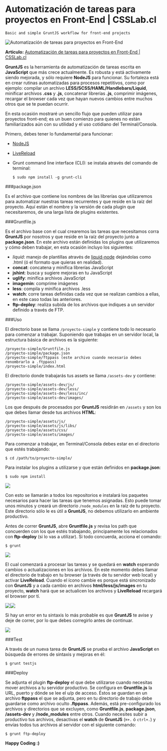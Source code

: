 Automatización de tareas para proyectos en Front-End | CSSLab.cl
=====================

`Basic and simple GruntJS workflow for front-end projects`

![Automatización de tareas para proyectos en Front-End](http://www.csslab.cl/wp-content/uploads/2014/04/grunt.jpg)

**Artículo:** [Automatización de tareas para proyectos en Front-End | CSSLab.cl](http://www.csslab.cl/2014/04/07/automatizacion-de-tareas-para-proyectos-en-front-end/)

**GruntJS** es la herramienta de automatización de tareas escrita en **JavaScript** que más crece actualmente. Es robusta y está activamente siendo mejorada, y sólo requiere **NodeJS** para funcionar. Su fortaleza está en crear rutinas automatizadas para procesos repetitivos, como por ejemplo: compilar un archivo **LESS/SCSS/HAML/Handlebars/Liquid**, minificar archivos **.css** y **.js**, concatenar librerías **.js**, comprimir imágenes, recargar el browser cada vez que hayan nuevos cambios entre muchos otros que se te puedan ocurrir.

En esta ocasión mostraré un sencillo flujo que pueden utilizar para proyectos front-end; es un buen comienzo para quienes no están familiarizados aún con su utilidad y el uso cotidiano del Terminal/Consola.

Primero, debes tener lo fundamental para funcionar:

- [NodeJS](http://nodejs.org/download/)
- [LiveReload](http://feedback.livereload.com/knowledgebase/articles/86242-how-do-i-install-and-use-the-browser-extensions)
- Grunt command line interface (CLI): se instala através del comando de terminal:

	`$ sudo npm install -g grunt-cli`


###package.json

Es el archivo que contiene los nombres de las librerías que utilizaremos para automatizar nuestras tareas recurrentes y que reside en la raíz del proyecto. Aquí están el nombre y la versión de cada plugin que necesitaremos, de una larga lista de plugins existentes.

###Gruntfile.js

Es el archivo base con el cual crearemos las tareas que necesitamos corra **GruntJS** por nosotros y que reside en la raíz del proyecto junto a **package.json**. En este archivo están definidas los plugins que utilizaremos y cómo deben trabajar, en esta ocasión incluyo los siguientes:

- *liquid*: manejo de plantillas através de [liquid-node](https://github.com/sirlantis/liquid-node) dejándolas como .html (ó el formato que quieras en realidad).
- **concat**: concatena y minifica librerías JavaScript
- **jshint**: busca y sugiere mejoras en tu JavaScript
- **uglify**: minifica archivos JavaScript
- **imagemin**: comprime imágenes
- **less**: compila y minifica archivos .less
- **watch**: corre tareas definidas cada vez que se realizan cambios a ellas, en este caso todas las anteriores.
- **ftp-deploy**: realiza subida de los archivos que indiques a un servidor definido a través de FTP.

###Uso

El directorio base se llama `/proyecto-simple` y contiene todo lo necesario para comenzar a trabajar. Suponiendo que trabajas en un servidor local, la estructura básica de archivos es la siguiente:

	/proyecto-simple/Gruntfile.js
	/proyecto-simple/package.json
	/proyecto-simple/ftppass (este archivo cuando necesario debes renombrarlo a .ftppass)
	/proyecto-simple/index.html
	
El directorio donde trabajarás tus assets se llama `/assets-dev` y contiene:

	/proyecto-simple/assets-dev/js/
	/proyecto-simple/assets-dev/less/
	/proyecto-simple/assets-dev/less/inc/
	/proyecto-simple/assets-dev/images/
	
Los que después de procesados por **GruntJS** residirán en `/assets` y son los que debes llamar desde tus archivos **HTML**:

	/proyecto-simple/assets/js/
	/proyecto-simple/assets/js/libs/
	/proyecto-simple/assets/css/
	/proyecto-simple/assets/images/
	
Para comenzar a trabajar, en Terminal/Consola debes estar en el directorio que estés trabajando:

	$ cd /path/to/proyecto-simple/

Para instalar los plugins a utilizarse y que están definidos en **package.json**:

	$ sudo npm install
	
![](http://www.csslab.cl/wp-content/uploads/2014/04/1npm.png)

Con esto se llamarán a todos los repositorios e instalará los paquetes necesarios para hacer las tareas que tenemos asignadas. Esto puede tomar unos minutos y creará un directorio `/node_modules` en la raíz de tu proyecto. Este directorio sólo le es útil a **GruntJS**, no debemos utilizarlo en ambiente productivo.

Antes de correr **GruntJS**, abre **Gruntfile.js** y revisa los path que concuerden con los que estés trabajando, principamente los relacionados con **ftp-deploy** (si lo vas a utilizar). Si todo concuerda, acciona el comando:

	$ grunt
	
![](http://www.csslab.cl/wp-content/uploads/2014/04/2watch.png)

El cual comenzará a procesar las tareas y se quedará en **watch** esperando cambios o actualizaciones en los archivos. En este momento debes llamar el directorio de trabajo en tu browser (a través de tu servidor web local) y activar **LiveReload**. Cuando el ícono cambie es porque está sincronizado con **GruntJS** y a cada cambio en archivos **html/less/js/images** en tu proyecto, **watch** hará que se actualicen los archivos y **LiveReload** recargará el browser por tí.

![](http://www.csslab.cl/wp-content/uploads/2014/04/Screen-Shot-2014-04-03-at-5.12.04-PM.png)![](http://www.csslab.cl/wp-content/uploads/2014/04/Screen-Shot-2014-04-03-at-5.13.24-PM.png)

Si hay un error en tu sintaxis lo más probable es que **GruntJS** te avise y deje de correr, por lo que debes corregirlo antes de continuar.

![](http://www.csslab.cl/wp-content/uploads/2014/04/3error.png)

###Test

A través de un nueva tarea de **GruntJS** se prueba el archivo **JavaScript** en búsqueda de errores de sintaxis y mejoras en él:

	$ grunt testjs


###Deploy

Se adjunta el plugin **ftp-deploy** el que debe utilizarse cuando necesitas mover archivos a tu servidor productivo. Se configura en **Gruntfile.js** la URL, puerto y dónde se lee el u/p de acceso. Éstos se guardan en un archivo **ftppass** el que se adjunta, pero en tu directorio de trabajo debe guardarse como archivo oculto **.ftppass**. Además, está pre-configurado los archivos y directorios que se excluyen, como **Gruntfile.js**, **package.json**, **/assets-dev** y **/node_modules** entre otros. Cuando necesites subir a productivo tus archivos, desactivas el **watch** de **GruntJS** (`⌘+.` ó `ctrl+.`) y envías todos tus archivos al servidor con el siguiente comando:

	$ grunt ftp-deploy

**Happy Coding :)**
